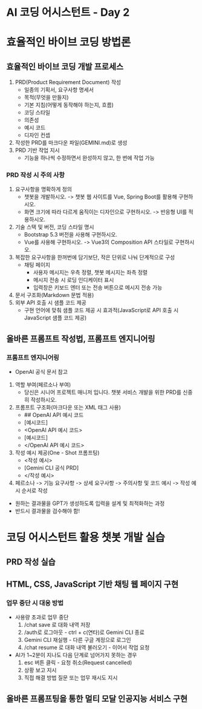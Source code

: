 # AI 코딩 어시스턴트 - Day 2
# 효율적인 바이브 코딩 방법론
## 효율적인 바이브 코딩 개발 프로세스
1. PRD(Product Requirement Document) 작성
   - 일종의 기획서, 요구사항 명세서
   - 목적(무엇을 만들지)
   - 기본 지침(어떻게 동작해야 하는지, 흐름)
   - 코딩 스타일
   - 의존성
   - 예시 코드
   - 디자인 컨셉
2. 작성한 PRD를 마크다운 파일(GEMINI.md)로 생성
3. PRD 기반 작업 지시
   - 기능을 하나씩 수정하면서 완성하지 않고, 한 번에 작업 가능
### PRD 작성 시 주의 사항
1. 요구사항을 명확하게 정의
   - 챗봇을 개발하시오. -> 챗봇 웹 사이트를 Vue, Spring Boot를 활용해 구현하시오.
   - 화면 크기에 따라 다르게 움직이는 디자인으로 구현하시오. -> 반응형 UI를 적용하시오.
2. 기술 스택 및 버전, 코딩 스타일 명시
   - Bootstrap 5.3 버전을 사용해 구현하시오.
   - Vue를 사용해 구현하시오. -> Vue3의 Composition API 스타일로 구현하시오.
3. 복잡한 요구사항을 한꺼번에 담기보단, 작은 단위로 나눠 단계적으로 구성
   - 채팅 페이지
     - 사용자 메시지는 우측 정렬, 챗봇 메시지는 좌측 정렬
     - 메시지 전송 시 로딩 인디케이터 표시
     - 입력창은 키보드 엔터 또는 전송 버튼으로 메시지 전송 가능
4. 문서 구조화(Markdown 문법 적용)
5. 외부 API 호출 시 샘플 코드 제공
   - 구현 언어에 맞춰 샘플 코드 제공 시 효과적(JavaScript로 API 호출 시 JavaScript 샘플 코드 제공)
## 올바른 프롬프트 작성법, 프롬프트 엔지니어링
### 프롬프트 엔지니어링
- OpenAI 공식 문서 참고
1. 역할 부여(페르소나 부여)
   - 당신은 시니어 프로젝트 매니저 입니다. 챗봇 서비스 개발을 위한 PRD를 신중히 작성하시오.
2. 프롬프트 구조화(마크다운 또는 XML 태그 사용)
   - \## OpenAI API 예시 코드
   - [예시코드]
   - <OpenAI API 예시 코드>
   - [예시코드]
   - </OpenAI API 예시 코드>
3. 작성 예시 제공(One - Shot 프롬프팅)
   - <작성 예시>
   - [Gemini CLI 공식 PRD]
   - </작성 예시>
4. 페르소나 -> 기능 요구사항 -> 상세 요구사항 -> 주의사항 및 코드 예시 -> 작성 예시 순서로 작성
- 원하는 결과물을 GPT가 생성하도록 입력을 설계 및 최적화하는 과정
- 반드시 결과물을 검수해야 함!
# 코딩 어시스턴트 활용 챗봇 개발 실습
## PRD 작성 실습
## HTML, CSS, JavaScript 기반 채팅 웹 페이지 구현
### 업무 중단 시 대응 방법
- 사용량 초과로 업무 중단
  1. /chat save <tag>로 대화 내역 저장
  2. /auth로 로그아웃 - ctrl + c(연타)로 Gemini CLI 종료
  3. Gemini CLI 재실행 - 다른 구글 계정으로 로그인
  4. /chat resume <tag>로 대화 내역 불러오기 - 이어서 작업 요청
- AI가 1~2분이 지나도 다음 단계로 넘어가지 못하는 경우
  1. esc 버튼 클릭 - 요청 취소(Request cancelled)
  2. 상황 보고 지시
  3. 직접 해결 방법 질문 또는 업무 재시도 지시
## 올바른 프롬프팅을 통한 멀티 모달 인공지능 서비스 구현